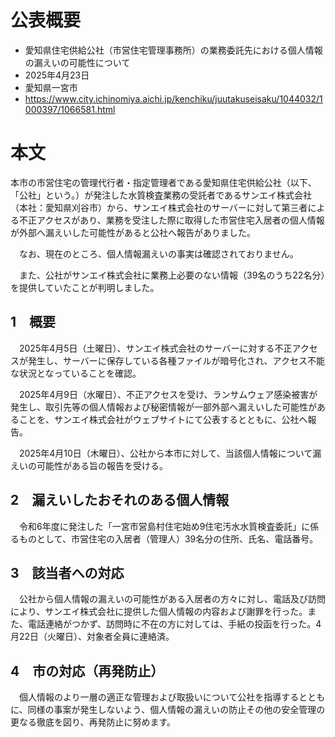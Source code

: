 # 公表概要
- 愛知県住宅供給公社（市営住宅管理事務所）の業務委託先における個人情報の漏えいの可能性について
- 2025年4月23日
- 愛知県一宮市
- https://www.city.ichinomiya.aichi.jp/kenchiku/juutakuseisaku/1044032/1000397/1066581.html

# 本文
本市の市営住宅の管理代行者・指定管理者である愛知県住宅供給公社（以下、「公社」という。）が発注した水質検査業務の受託者であるサンエイ株式会社（本社：愛知県刈谷市）から、サンエイ株式会社のサーバーに対して第三者による不正アクセスがあり、業務を受注した際に取得した市営住宅入居者の個人情報が外部へ漏えいした可能性があると公社へ報告がありました。

　なお、現在のところ、個人情報漏えいの事実は確認されておりません。

　また、公社がサンエイ株式会社に業務上必要のない情報（39名のうち22名分）を提供していたことが判明しました。

## 1　概要
　2025年4月5日（土曜日）、サンエイ株式会社のサーバーに対する不正アクセスが発生し、サーバーに保存している各種ファイルが暗号化され、アクセス不能な状況となっていることを確認。

　2025年4月9日（水曜日）、不正アクセスを受け、ランサムウェア感染被害が発生し、取引先等の個人情報および秘密情報が一部外部へ漏えいした可能性があることを、サンエイ株式会社がウェブサイトにて公表するとともに、公社へ報告。

　2025年4月10日（木曜日）、公社から本市に対して、当該個人情報について漏えいの可能性がある旨の報告を受ける。

## 2　漏えいしたおそれのある個人情報
　令和6年度に発注した「一宮市営島村住宅始め9住宅汚水水質検査委託」に係るものとして、市営住宅の入居者（管理人）39名分の住所、氏名、電話番号。

## 3　該当者への対応
　公社から個人情報の漏えいの可能性がある入居者の方々に対し、電話及び訪問により、サンエイ株式会社に提供した個人情報の内容および謝罪を行った。また、電話連絡がつかず、訪問時に不在の方に対しては、手紙の投函を行った。4月22日（火曜日）、対象者全員に連絡済。

## 4　市の対応（再発防止）
　個人情報のより一層の適正な管理および取扱いについて公社を指導するとともに、同様の事案が発生しないよう、個人情報の漏えいの防止その他の安全管理の更なる徹底を図り、再発防止に努めます。
